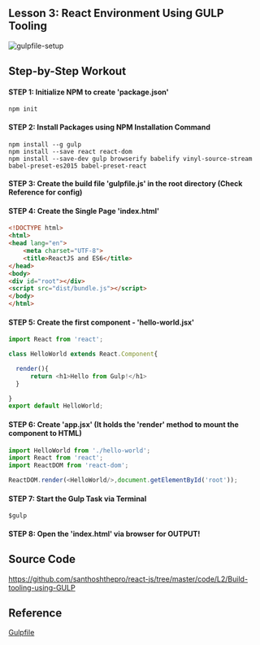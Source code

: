 ## Lesson 3: React Environment Using GULP Tooling

![gulpfile-setup](https://cloud.githubusercontent.com/assets/1716894/21743180/f871d3e6-d522-11e6-8027-a1008fcd87ad.png)

## Step-by-Step Workout

#### STEP 1: Initialize NPM to create 'package.json'
```
npm init
```

#### STEP 2: Install Packages using NPM Installation Command
```
npm install --g gulp
npm install --save react react-dom
npm install --save-dev gulp browserify babelify vinyl-source-stream babel-preset-es2015 babel-preset-react
```

#### STEP 3: Create the build file 'gulpfile.js' in the root directory (Check Reference for config)

#### STEP 4: Create the Single Page 'index.html'
```html
<!DOCTYPE html>
<html>
<head lang="en">
    <meta charset="UTF-8">
    <title>ReactJS and ES6</title>
</head>
<body>
<div id="root"></div>
<script src="dist/bundle.js"></script>
</body>
</html>
```

#### STEP 5: Create the first component - 'hello-world.jsx'
```javascript
import React from 'react';

class HelloWorld extends React.Component{

  render(){
	  return <h1>Hello from Gulp!</h1>
  }

}
export default HelloWorld;
```

#### STEP 6: Create 'app.jsx' (It holds the 'render' method to mount the component to HTML)
```javascript
import HelloWorld from './hello-world';
import React from 'react';
import ReactDOM from 'react-dom';

ReactDOM.render(<HelloWorld/>,document.getElementById('root'));
```

#### STEP 7: Start the Gulp Task via Terminal
```
$gulp
```

#### STEP 8: Open the 'index.html' via browser for OUTPUT!

## Source Code
https://github.com/santhoshthepro/react-js/tree/master/code/L2/Build-tooling-using-GULP

## Reference
[Gulpfile](https://gist.github.com/santhoshthepro/c12f9a3b725ca984303cddb1df25afc9)

